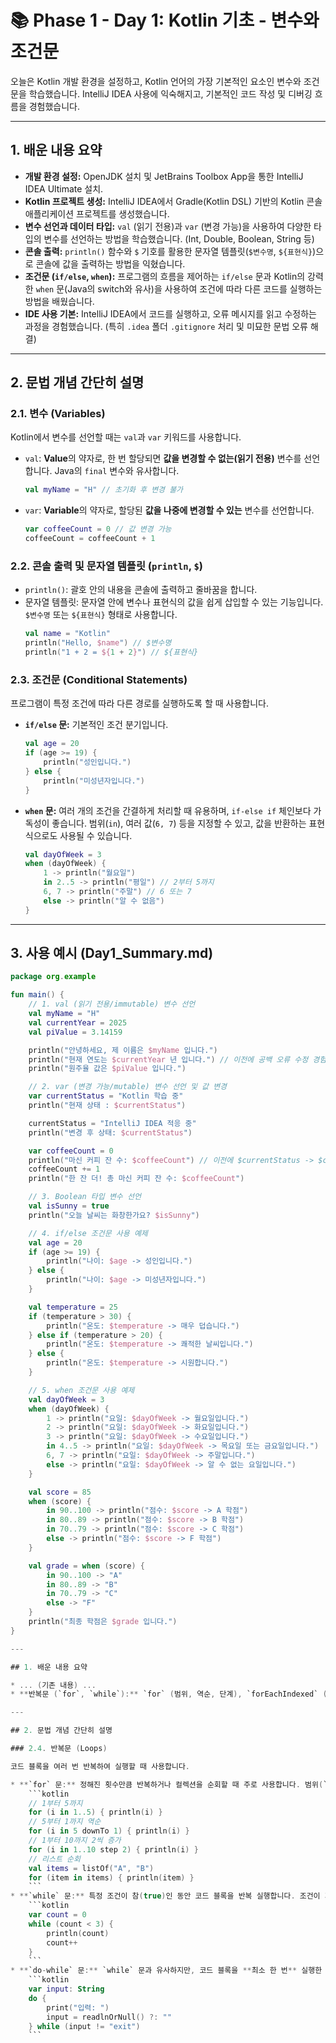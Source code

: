 # 📚 Phase 1 - Day 1: Kotlin 기초 - 변수와 조건문

오늘은 Kotlin 개발 환경을 설정하고, Kotlin 언어의 가장 기본적인 요소인 변수와 조건문을 학습했습니다. IntelliJ IDEA 사용에 익숙해지고, 기본적인 코드 작성 및 디버깅 흐름을 경험했습니다.

---

## 1. 배운 내용 요약

* **개발 환경 설정:** OpenJDK 설치 및 JetBrains Toolbox App을 통한 IntelliJ IDEA Ultimate 설치.
* **Kotlin 프로젝트 생성:** IntelliJ IDEA에서 Gradle(Kotlin DSL) 기반의 Kotlin 콘솔 애플리케이션 프로젝트를 생성했습니다.
* **변수 선언과 데이터 타입:** `val` (읽기 전용)과 `var` (변경 가능)을 사용하여 다양한 타입의 변수를 선언하는 방법을 학습했습니다. (Int, Double, Boolean, String 등)
* **콘솔 출력:** `println()` 함수와 `$` 기호를 활용한 문자열 템플릿(`$변수명`, `${표현식}`)으로 콘솔에 값을 출력하는 방법을 익혔습니다.
* **조건문 (`if/else`, `when`):** 프로그램의 흐름을 제어하는 `if/else` 문과 Kotlin의 강력한 `when` 문(Java의 switch와 유사)을 사용하여 조건에 따라 다른 코드를 실행하는 방법을 배웠습니다.
* **IDE 사용 기본:** IntelliJ IDEA에서 코드를 실행하고, 오류 메시지를 읽고 수정하는 과정을 경험했습니다. (특히 `.idea` 폴더 `.gitignore` 처리 및 미묘한 문법 오류 해결)

---

## 2. 문법 개념 간단히 설명

### **2.1. 변수 (Variables)**

Kotlin에서 변수를 선언할 때는 `val`과 `var` 키워드를 사용합니다.

* `val`: **Value**의 약자로, 한 번 할당되면 **값을 변경할 수 없는(읽기 전용)** 변수를 선언합니다. Java의 `final` 변수와 유사합니다.
    ```kotlin
    val myName = "H" // 초기화 후 변경 불가
    ```
* `var`: **Variable**의 약자로, 할당된 **값을 나중에 변경할 수 있는** 변수를 선언합니다.
    ```kotlin
    var coffeeCount = 0 // 값 변경 가능
    coffeeCount = coffeeCount + 1
    ```

### **2.2. 콘솔 출력 및 문자열 템플릿 (`println`, `$`)**

* `println()`: 괄호 안의 내용을 콘솔에 출력하고 줄바꿈을 합니다.
* 문자열 템플릿: 문자열 안에 변수나 표현식의 값을 쉽게 삽입할 수 있는 기능입니다. `$변수명` 또는 `${표현식}` 형태로 사용합니다.
    ```kotlin
    val name = "Kotlin"
    println("Hello, $name") // $변수명
    println("1 + 2 = ${1 + 2}") // ${표현식}
    ```

### **2.3. 조건문 (Conditional Statements)**

프로그램이 특정 조건에 따라 다른 경로를 실행하도록 할 때 사용합니다.

* **`if/else` 문:** 기본적인 조건 분기입니다.
    ```kotlin
    val age = 20
    if (age >= 19) {
        println("성인입니다.")
    } else {
        println("미성년자입니다.")
    }
    ```
* **`when` 문:** 여러 개의 조건을 간결하게 처리할 때 유용하며, `if-else if` 체인보다 가독성이 좋습니다. 범위(`in`), 여러 값(`6, 7`) 등을 지정할 수 있고, 값을 반환하는 표현식으로도 사용될 수 있습니다.
    ```kotlin
    val dayOfWeek = 3
    when (dayOfWeek) {
        1 -> println("월요일")
        in 2..5 -> println("평일") // 2부터 5까지
        6, 7 -> println("주말") // 6 또는 7
        else -> println("알 수 없음")
    }
    ```

---

## 3. 사용 예시 (Day1_Summary.md)

```kotlin
package org.example

fun main() {
    // 1. val (읽기 전용/immutable) 변수 선언
    val myName = "H"
    val currentYear = 2025
    val piValue = 3.14159

    println("안녕하세요, 제 이름은 $myName 입니다.")
    println("현재 연도는 $currentYear 년 입니다.") // 이전에 공백 오류 수정 경험
    println("원주율 값은 $piValue 입니다.")

    // 2. var (변경 가능/mutable) 변수 선언 및 값 변경
    var currentStatus = "Kotlin 학습 중"
    println("현재 상태 : $currentStatus")

    currentStatus = "IntelliJ IDEA 적응 중"
    println("변경 후 상태: $currentStatus")

    var coffeeCount = 0
    println("마신 커피 잔 수: $coffeeCount") // 이전에 $currentStatus -> $coffeeCount 오류 수정 경험
    coffeeCount += 1
    println("한 잔 더! 총 마신 커피 잔 수: $coffeeCount")

    // 3. Boolean 타입 변수 선언
    val isSunny = true
    println("오늘 날씨는 화창한가요? $isSunny")

    // 4. if/else 조건문 사용 예제
    val age = 20
    if (age >= 19) {
        println("나이: $age -> 성인입니다.")
    } else {
        println("나이: $age -> 미성년자입니다.")
    }

    val temperature = 25
    if (temperature > 30) {
        println("온도: $temperature -> 매우 덥습니다.")
    } else if (temperature > 20) {
        println("온도: $temperature -> 쾌적한 날씨입니다.")
    } else {
        println("온도: $temperature -> 시원합니다.")
    }

    // 5. when 조건문 사용 예제
    val dayOfWeek = 3
    when (dayOfWeek) {
        1 -> println("요일: $dayOfWeek -> 월요일입니다.")
        2 -> println("요일: $dayOfWeek -> 화요일입니다.")
        3 -> println("요일: $dayOfWeek -> 수요일입니다.")
        in 4..5 -> println("요일: $dayOfWeek -> 목요일 또는 금요일입니다.")
        6, 7 -> println("요일: $dayOfWeek -> 주말입니다.")
        else -> println("요일: $dayOfWeek -> 알 수 없는 요일입니다.")
    }

    val score = 85
    when (score) {
        in 90..100 -> println("점수: $score -> A 학점")
        in 80..89 -> println("점수: $score -> B 학점")
        in 70..79 -> println("점수: $score -> C 학점")
        else -> println("점수: $score -> F 학점")
    }

    val grade = when (score) {
        in 90..100 -> "A"
        in 80..89 -> "B"
        in 70..79 -> "C"
        else -> "F"
    }
    println("최종 학점은 $grade 입니다.")
}

---

## 1. 배운 내용 요약

* ... (기존 내용) ...
* **반복문 (`for`, `while`):** `for` (범위, 역순, 단계), `forEachIndexed` (컬렉션), `while`, `do-while` 문을 사용하여 코드 블록을 반복 실행하는 방법을 학습했습니다.

---

## 2. 문법 개념 간단히 설명

### 2.4. 반복문 (Loops)

코드 블록을 여러 번 반복하여 실행할 때 사용합니다.

* **`for` 문:** 정해진 횟수만큼 반복하거나 컬렉션을 순회할 때 주로 사용합니다. 범위(`..`, `downTo`, `step`)나 컬렉션(`.forEach`, `.forEachIndexed`)과 함께 사용합니다.
    ```kotlin
    // 1부터 5까지
    for (i in 1..5) { println(i) }
    // 5부터 1까지 역순
    for (i in 5 downTo 1) { println(i) }
    // 1부터 10까지 2씩 증가
    for (i in 1..10 step 2) { println(i) }
    // 리스트 순회
    val items = listOf("A", "B")
    for (item in items) { println(item) }
    ```
* **`while` 문:** 특정 조건이 참(true)인 동안 코드 블록을 반복 실행합니다. 조건이 거짓(false)이 되면 반복을 멈춥니다.
    ```kotlin
    var count = 0
    while (count < 3) {
        println(count)
        count++
    }
    ```
* **`do-while` 문:** `while` 문과 유사하지만, 코드 블록을 **최소 한 번** 실행한 후 조건을 검사합니다.
    ```kotlin
    var input: String
    do {
        print("입력: ")
        input = readlnOrNull() ?: ""
    } while (input != "exit")
    ```
